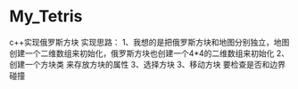 # My_Tetris
c++实现俄罗斯方块
实现思路：
1、我想的是把俄罗斯方块和地图分别独立，地图创建一个二维数组来初始化，俄罗斯方块也创建一个4*4的二维数组来初始化
2、创建一个方块类 来存放方块的属性
3、选择方块
3、移动方块 要检查是否和边界碰撞
